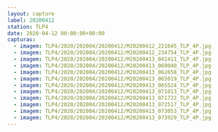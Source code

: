 ```yaml
---
layout: capture
label: 20200412
station: TLP4
date: 2020-04-12 00:00:00+00:00
capturas:
  - imagem: TLP4/2020/202004/20200412/M20200412_221645_TLP_4P.jpg
  - imagem: TLP4/2020/202004/20200412/M20200412_234754_TLP_4P.jpg
  - imagem: TLP4/2020/202004/20200412/M20200413_041411_TLP_4P.jpg
  - imagem: TLP4/2020/202004/20200412/M20200413_060040_TLP_4P.jpg
  - imagem: TLP4/2020/202004/20200412/M20200413_062658_TLP_4P.jpg
  - imagem: TLP4/2020/202004/20200412/M20200413_065019_TLP_4P.jpg
  - imagem: TLP4/2020/202004/20200412/M20200413_065524_TLP_4P.jpg
  - imagem: TLP4/2020/202004/20200412/M20200413_071013_TLP_4P.jpg
  - imagem: TLP4/2020/202004/20200412/M20200413_071722_TLP_4P.jpg
  - imagem: TLP4/2020/202004/20200412/M20200413_072517_TLP_4P.jpg
  - imagem: TLP4/2020/202004/20200412/M20200413_073053_TLP_4P.jpg
  - imagem: TLP4/2020/202004/20200412/M20200413_073929_TLP_4P.jpg
---
```

